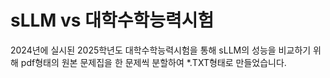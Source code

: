 # sLLM vs 대학수학능력시험

2024년에 실시된 2025학년도 대학수학능력시험을 통해 sLLM의 성능을 비교하기 위해 pdf형태의 원본 문제집을 한 문제씩 분할하여 *.TXT형태로 만들었습니다.

